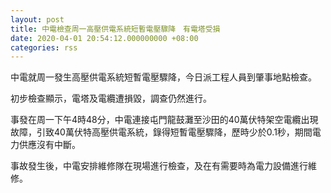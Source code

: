```yaml
---
layout: post
title: 中電檢查周一高壓供電系統短暫電壓驟降　有電塔受損
date: 2020-04-01 20:54:12.000000000 +08:00
categories: rss
---
```


中電就周一發生高壓供電系統短暫電壓驟降，今日派工程人員到肇事地點檢查。

初步檢查顯示，電塔及電纜遭損毀，調查仍然進行。

事發在周一下午4時48分，中電連接屯門龍鼓灘至沙田的40萬伏特架空電纜出現故障，引致40萬伏特高壓供電系統，錄得短暫電壓驟降，歷時少於0.1秒，期間電力供應沒有中斷。

事故發生後，中電安排維修隊在現場進行檢查，及在有需要時為電力設備進行維修。
